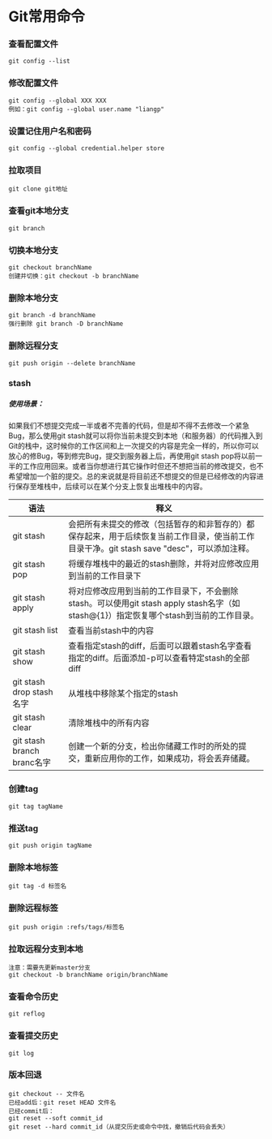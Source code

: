 # Git常用命令
### 查看配置文件
```
git config --list
```
### 修改配置文件
```
git config --global XXX XXX 
例如：git config --global user.name "liangp"
```
### 设置记住用户名和密码
```
git config --global credential.helper store
```
### 拉取项目
```
git clone git地址
```
### 查看git本地分支
```
git branch
```
### 切换本地分支
```
git checkout branchName
创建并切换：git checkout -b branchName
```
### 删除本地分支
```
git branch -d branchName
强行删除 git branch -D branchName
```
### 删除远程分支
```
git push origin --delete branchName
```
### stash
##### 使用场景：
如果我们不想提交完成一半或者不完善的代码，但是却不得不去修改一个紧急Bug，那么使用git stash就可以将你当前未提交到本地（和服务器）的代码推入到Git的栈中，这时候你的工作区间和上一次提交的内容是完全一样的，所以你可以放心的修Bug，等到修完Bug，提交到服务器上后，再使用git stash pop将以前一半的工作应用回来。或者当你想进行其它操作时但还不想把当前的修改提交，也不希望增加一个脏的提交。总的来说就是将目前还不想提交的但是已经修改的内容进行保存至堆栈中，后续可以在某个分支上恢复出堆栈中的内容。

语法 | 释义
---|---
git stash | 会把所有未提交的修改（包括暂存的和非暂存的）都保存起来，用于后续恢复当前工作目录，使当前工作目录干净。git stash save "desc"，可以添加注释。
git stash pop | 将缓存堆栈中的最近的stash删除，并将对应修改应用到当前的工作目录下
git stash apply | 将对应修改应用到当前的工作目录下，不会删除stash。可以使用git stash apply stash名字（如stash@{1}）指定恢复哪个stash到当前的工作目录。
git stash list | 查看当前stash中的内容
git stash show | 查看指定stash的diff，后面可以跟着stash名字查看指定的diff。后面添加-p可以查看特定stash的全部diff
git stash drop stash名字 |从堆栈中移除某个指定的stash
git stash clear |清除堆栈中的所有内容
git stash branch branc名字 |创建一个新的分支，检出你储藏工作时的所处的提交，重新应用你的工作，如果成功，将会丢弃储藏。


### 创建tag
```
git tag tagName
```
### 推送tag
```
git push origin tagName
```
### 删除本地标签
```
git tag -d 标签名  
```
### 删除远程标签
```
git push origin :refs/tags/标签名  
```
### 拉取远程分支到本地
```
注意：需要先更新master分支
git checkout -b branchName origin/branchName
```
### 查看命令历史
```
git reflog
```
### 查看提交历史
```
git log
```
### 版本回退
```
git checkout -- 文件名
已经add后：git reset HEAD 文件名
已经commit后：
git reset --soft commit_id
git reset --hard commit_id（从提交历史或命令中找，撤销后代码会丢失）
```
